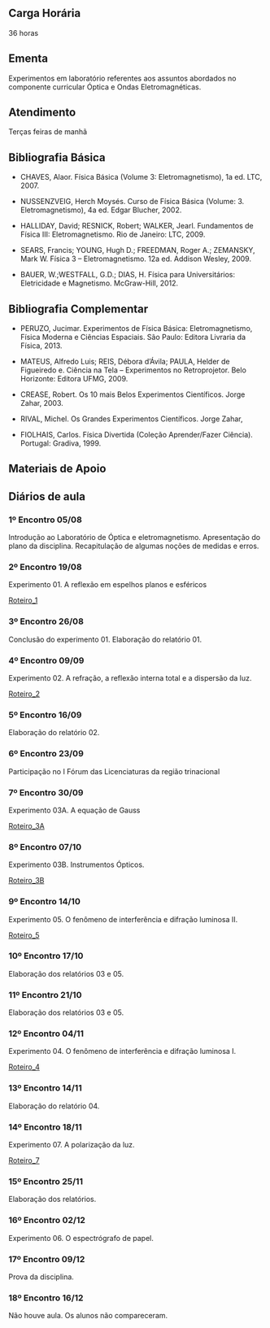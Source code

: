 ## Carga Horária

36 horas

## Ementa

Experimentos em laboratório referentes aos assuntos abordados no componente curricular Óptica e Ondas Eletromagnéticas.

## Atendimento

Terças feiras de manhã

## Bibliografia Básica

- CHAVES, Alaor. Física Básica (Volume 3: Eletromagnetismo), 1a ed. LTC, 2007.
- NUSSENZVEIG, Herch Moysés. Curso de Física Básica (Volume: 3. Eletromagnetismo), 4a ed. Edgar Blucher, 2002.
- HALLIDAY, David; RESNICK, Robert; WALKER, Jearl. Fundamentos de Física III: Eletromagnetismo. Rio de Janeiro: LTC, 2009.
- SEARS, Francis; YOUNG, Hugh D.; FREEDMAN, Roger A.; ZEMANSKY, Mark W. Física 3 – Eletromagnetismo. 12a ed. Addison Wesley, 2009.
- BAUER, W.;WESTFALL, G.D.; DIAS, H. Física para Universitários: Eletricidade e Magnetismo. McGraw-Hill, 2012.

## Bibliografia Complementar

- PERUZO, Jucimar. Experimentos de Física Básica: Eletromagnetismo, Física Moderna e Ciências Espaciais. São Paulo: Editora Livraria da Física, 2013.
- MATEUS, Alfredo Luis; REIS, Débora d’Ávila; PAULA, Helder de Figueiredo e. Ciência na Tela – Experimentos no Retroprojetor. Belo Horizonte: Editora UFMG, 2009.
- CREASE, Robert. Os 10 mais Belos Experimentos Científicos. Jorge Zahar, 2003.
- RIVAL, Michel. Os Grandes Experimentos Científicos. Jorge Zahar,
- FIOLHAIS, Carlos. Física Divertida (Coleção Aprender/Fazer Ciência). Portugal: Gradiva, 1999.

## Materiais de Apoio

## Diários de aula

### 1º Encontro 05/08

Introdução ao Laboratório de Óptica e eletromagnetismo. Apresentação do plano da disciplina. Recapitulação de algumas noções de medidas e erros.

### 2º Encontro 19/08

Experimento 01. A reflexão em espelhos planos e esféricos

[Roteiro_1](https://drive.google.com/file/d/0B4dIhRM5bV0mRDg0WGs3S3ZuSDA/view?usp=sharing)

### 3º Encontro 26/08

Conclusão do experimento 01. Elaboração do relatório 01.

### 4º Encontro 09/09

Experimento 02. A refração, a reflexão interna total e a dispersão da luz.

[Roteiro_2](https://drive.google.com/file/d/0B4dIhRM5bV0mck54WmllNW5QRms/view?usp=sharing)

### 5º Encontro 16/09

Elaboração do relatório 02.

### 6º Encontro 23/09

Participação no I Fórum das Licenciaturas da região trinacional

### 7º Encontro 30/09

Experimento 03A. A equação de Gauss

[Roteiro_3A](https://drive.google.com/file/d/0B4dIhRM5bV0mMFQxN0hiWnVUVEE/view?usp=sharing)

### 8º Encontro 07/10

Experimento 03B. Instrumentos Ópticos.

[Roteiro_3B](https://drive.google.com/file/d/0B4dIhRM5bV0mTGpGOTRrVS1Kenc/view?usp=sharing)

### 9º Encontro 14/10

Experimento 05. O fenômeno de interferência e difração luminosa II.

[Roteiro_5](https://drive.google.com/file/d/0B4dIhRM5bV0meUowTWU5SWxkbTg/view?usp=sharing)

### 10º Encontro 17/10

Elaboração dos relatórios 03 e 05.

### 11º Encontro 21/10

Elaboração dos relatórios 03 e 05.

### 12º Encontro 04/11

Experimento 04. O fenômeno de interferência e difração luminosa I.

[Roteiro_4](https://drive.google.com/open?id=0B4dIhRM5bV0mUEpENnVrVEl3RHM)

### 13º Encontro 14/11

Elaboração do relatório 04.

### 14º Encontro 18/11

Experimento 07. A polarização da luz.

[Roteiro_7](https://drive.google.com/open?id=0B4dIhRM5bV0mXzVndTkyOXd2cG8)

### 15º Encontro 25/11

Elaboração dos relatórios.

### 16º Encontro 02/12

Experimento 06. O espectrógrafo de papel.

### 17º Encontro 09/12

Prova da disciplina.

### 18º Encontro 16/12

Não houve aula. Os alunos não compareceram.
